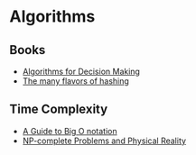 # Algorithms

## Books

- [Algorithms for Decision Making](https://algorithmsbook.com/)
- [The many flavors of hashing](https://notes.volution.ro/v1/2022/07/notes/1290a79c/)

## Time Complexity

- [A Guide to Big O notation](https://eaj.no/a-guide-to-big-o-notation)
- [NP-complete Problems and Physical Reality](https://www.scottaaronson.com/papers/npcomplete.pdf)
